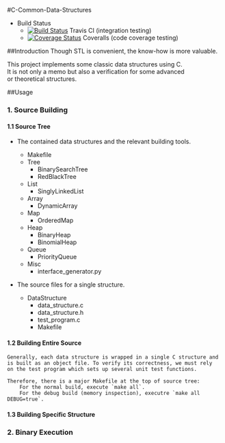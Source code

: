 #C-Common-Data-Structures
+ Build Status
   - [![Build Status](https://travis-ci.org/ZSShen/C-Common-Data-Structures.svg?branch=master)](https://travis-ci.org/ZSShen/C-Common-Data-Structures)  Travis CI (integration testing)
   - [![Coverage Status](https://coveralls.io/repos/ZSShen/C-Common-Data-Structures/badge.png?branch=master)](https://coveralls.io/r/ZSShen/C-Common-Data-Structures?branch=master)  Coveralls (code coverage testing)

##Introduction
Though STL is convenient, the know-how is more valuable.   

This project implements some classic data structures using C.   
It is not only a memo but also a verification for some advanced   
or theoretical structures.

##Usage
### 1. Source Building
   
#### 1.1 Source Tree
+ The contained data structures and the relevant building tools.   
    - Makefile
    - Tree   
        * BinarySearchTree   
        * RedBlackTree   
    - List   
        * SinglyLinkedList   
    - Array   
        * DynamicArray   
    - Map   
        * OrderedMap   
    - Heap   
        * BinaryHeap   
        * BinomialHeap   
    - Queue   
        * PriorityQueue   
    - Misc   
        * interface_generator.py   

+ The source files for a single structure.
    - DataStructure
        * data_structure.c
        * data_structure.h
        * test_program.c
        * Makefile
   
#### 1.2 Building Entire Source
    Generally, each data structure is wrapped in a single C structure and   
    is built as an object file. To verify its correctness, we must rely  
    on the test program which sets up several unit test functions.   

    Therefore, there is a major Makefile at the top of source tree:   
        For the normal build, execute `make all`.   
        For the debug build (memory inspection), executre `make all DEBUG=true`.   

#### 1.3 Building Specific Structure

### 2. Binary Execution
